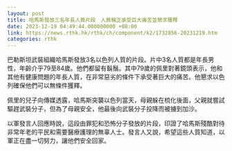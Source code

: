 ```yaml
---
layout: post
title: 哈馬斯發放三名年長人質片段　人質稱正承受巨大痛苦並懇求獲釋
date: 2023-12-19 04:49:44.000000000 +08:00
link: https://news.rthk.hk/rthk/ch/component/k2/1732856-20231219.htm
categories: rthk
---
```


巴勒斯坦武裝組織哈馬斯發放3名以色列人質的片段。片中3名人質都是年長男性，年齡介乎79至84歲。他們都留有鬍鬚。其中79歲的佩里對著鏡頭表示，他和其他有健康問題的年長人質，在非常惡劣的條件下承受著巨大的痛苦。他懇求以色列確保他們可以無條件獲釋。

佩里的兒子向傳媒透露，哈馬斯突襲以色列當天，母親躲在梳化後面，父親就嘗試驅趕武裝分子，但為了母親安全，他最後向武裝分子投降而被擄到加沙。

以軍發言人回應時說，這段由罪犯和恐怖分子發放的片段，印證了哈馬斯殘酷對待非常年老的平民和需要醫療護理的無辜人士。發言人又說，希望這些人質知道，以軍正在盡一切努力，讓他們安全回家。
